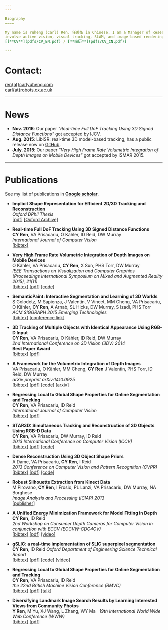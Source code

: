 ```yaml
---
---

Biography
====

My name is Yuheng (Carl) Ren, 任禹衡 in Chinese. I am a Manager of Research Science in Facebook Reality Labs (Previously known as Oculus Research). Before joining Facebook, I was a Senior Research Scientist in [**Fyusion, Inc.**](http://fyusion.com/), a San Francisco based startup company specialized in spatial photography. Before Fyusion, I worked as a Postdoc research fellow in the Oxford Torr Vision Group with Professor Phil Torr.  From 2010-2014, I did my DPhil (Oxford Ph.D) in Active Vision Group, University of Oxford under then supervision of Professor Ian Reid and Professor David Murray. From 2006-2010 I studied in Harbin Institute of Technology (China), where I received a BSc in Computer Science and Technology. My research interest 
involve active vision, visual tracking, SLAM, and image-based rendering, with an emphasis on real-time implementations whenever possible.  
[[**CV**](pdfs/CV_EN.pdf) / [**简历**](pdfs/CV_CN.pdf)]

---
```


Contact:
====
[ren{at}carlyuheng.com](mailto:ren@carlyuheng.com)  
[carl{at}robots.ox.ac.uk](mailto:carl@robots.ox.ac.uk)

---

News
====
- **Nov. 2016**: Our paper *"Real-time Full DoF Tracking Using 3D Signed Distance Functions"* got accepted by IJCV.  
- **Aug. 2015**: LibISR: real-time 3D model-based tracking, has a public release now on [GitHub](https://github.com/carlren/LibISR).  
- **July. 2015**: Our paper *"Very High Frame Rate Volumetric Integration of Depth Images on Mobile Devices"* got accepted by ISMAR 2015.  

---

Publications
====

See my list of publications in [**Google scholar**](https://scholar.google.co.uk/citations?user=Mf6PAuQAAAAJ&hl=en).

- **Implicit Shape Representation for Efficient 2D/3D Tracking and Reconstruction**  
*Oxford DPhil Thesis*  
[[pdf]](pdfs/thesis.pdf)
[[Oxford Archive]](http://ora.ox.ac.uk/objects/uuid:c70dc663-ee7c-4100-b492-3a85bf8640d1)

- **Real-time Full DoF Tracking Using 3D Signed Distance Functions**  
**CY Ren**, VA Prisacariu, O Kähler, ID Reid, DW Murray  
*International Journal of Computer Vision*  
[[bibtex]](bibs/Ren_IJCV_2016.bib)

- **Very High Frame Rate Volumetric Integration of Depth Images on Mobile Devices**  
O Kähler, VA Prisacariu, **CY Ren**, X Sun, PHS Torr, DW Murray  
*IEEE Transactions on Visualization and Computer Graphics (Proceedings International Symposium on Mixed and Augmented Reality 2015), 21(11)*  
[[bibtex]](bibs/kahler_tvcg_2015.bib)
[[pdf]](http://www.robots.ox.ac.uk/~tvg/publications/2015/kaehler15infinitam.pdf)
[[code]](http://www.infinitam.org)

- **SemanticPaint: Interactive Segmentation and Learning of 3D Worlds**  
S Golodetz, M Sapienza, J Valentin, V Vineet, MM Cheng, VA Prisacariu, O Kähler, **CY Ren**, A Arnab, SL Hicks, DW Murray, S Izadi, PHS Torr  
*ACM SIGGRAPH 2015 Emerging Technologies*  
[[bibtex]](bib/semanticpaint.bib)
[[conference link]](http://s2015.siggraph.org/attendees/emerging-technologies/events/semanticpaint-interactive-segmentation-and-learning-3d-worlds)

- **3D Tracking of Multiple Objects with Identical Appearance Using RGB-D Input**  
**CY Ren**, VA Prisacariu, O Kähler, ID Reid, DW Murray  
*2nd International Conference on 3D Vision (3DV) 2014*  
**Best Paper Award**   
[[bibtex]](bibs/ren_3dv_2014.bib)
[[pdf]](pdfs/ren_3dv_2014.pdf)

- **A Framework for the Volumetric Integration of Depth Images**  
VA Prisacariu, O Kähler, MM Cheng, **CY Ren** J Valentin, PHS Torr, ID Reid, DW Murray  
*arXiv preprint arXiv:1410.0925*  
[[bibtex]](http://dblp.uni-trier.de/rec/bibtex/journals/corr/PrisacariuKCRVTRM14)
[[pdf]](http://arxiv.org/pdf/1410.0925v3.pdf)
[[code]](http://www.infinitam.org)
[[arxiv]](http://arxiv.org/abs/1410.0925)

- **Regressing Local to Global Shape Properties for Online Segmentation and Tracking**  
**CY Ren**, VA Prisacariu, ID Reid  
*International Journal of Computer Vision*  
[[bibtex]](bibs/ren_ijcv_2014.bib)
[[pdf]](pdfs/ren_ijcv_2014.pdf)

- **STAR3D: Simultaneous Tracking and Reconstruction of 3D Objects Using RGB-D Data**  
**CY Ren**, VA Prisacariu, DW Murray, ID Reid  
*2013 International Conference on Computer Vision (ICCV)*  
[[bibtex]](bibs/star3d_iccv_2013.bib)
[[pdf]](http://www.robots.ox.ac.uk/ActiveVision/Publications/ren_etal_iccv2013/ren_etal_iccv2013.pdf)
[[code]]()

- **Dense Reconstruction Using 3D Object Shape Priors**  
A Dame, VA Prisacariu, **CY Ren**, I Reid  
*2013 Conference on Computer Vision and Pattern Recognition (CVPR)*  
[[bibtex]](http://dblp.uni-trier.de/rec/bibtex/conf/cvpr/DamePRR13)
[[pdf]](http://www.robots.ox.ac.uk/~adame/pdfs/2013_CVPR_dame.pdf)
[[code]](http://www.robots.ox.ac.uk/~adame/files/PriorDSLAM.zip)


- **Robust Silhouette Extraction from Kinect Data**  
M Pirovano, **CY Ren**, I Frosio, PL Lanzi, VA Prisacariu, DW Murray, NA Borghese  
*Image Analysis and Processing (ICIAP) 2013*  
[[publisher]](http://link.springer.com/chapter/10.1007%2F978-3-642-41181-6_65)

- **A Unified Energy Minimization Framework for Model Fitting in Depth**  
**CY Ren**, ID Reid  
*2nd Workshop on Consumer Depth Cameras for Computer Vision in conjunction with ECCV (ECCVW-CDC4CV)*  
[[bibtex]](bibs/Ren_Reid_ECCVW2012)
[[pdf]](pdfs/eccv2012_ws_id13_cr.pdf)
[[video]](https://www.youtube.com/watch?v=Xh6Lyc_AaO8)

- **gSLIC: a real-time implementation of SLIC superpixel segmentation**  
**CY Ren**, ID Reid
*Oxford Department of Engineering Science Technical Report*  
[[bibtex]](bibs/gslic_2011.bib)
[[pdf]](pdfs/gSLIC_report.pdf)
[[code]](https://github.com/carlren/gSLIC2)
[[video]](https://www.youtube.com/watch?v=2S6qJiORYWk)  

- **Regressing Local to Global Shape Properties for Online Segmentation and Tracking**  
**CY Ren**, VA Prisacariu, ID Reid  
*the 22nd British Machine Vision Conference (BMVC)*  
[[bibtex]](bibs/Ren_BMVC_2011.bib)
[[pdf]](pdfs/Ren_Prisacariu_Reid_BMVC2011.pdf)
[[talk]](http://www.bmva.org/bmvc/2011/proceedings/paper11/)

- **Diversifying Landmark Image Search Results by Learning Interested Views from Community Photos**  
**Y Ren**, M Yu, XJ Wang, L Zhang, WY Ma  
*19th International World Wide Web Conference (WWW)*  
[[bibtex]](bibs/Ren_WWW_2010.bib)
[[pdf]](pdfs/www10.pdf)
